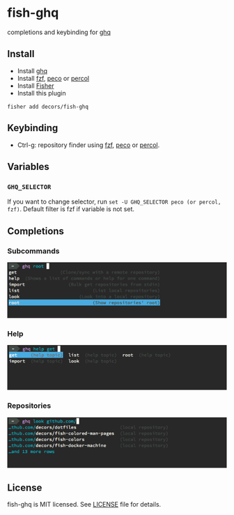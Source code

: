 # fish-ghq

completions and keybinding for [ghq]

## Install

* Install [ghq]
* Install [fzf], [peco] or [percol]
* Install [Fisher](https://github.com/jorgebucaran/fisher)
* Install this plugin
 
```fish
fisher add decors/fish-ghq
```

## Keybinding

- Ctrl-g: repository finder using [fzf], [peco] or [percol].

## Variables

### `GHQ_SELECTOR`

If you want to change selector, run `set -U GHQ_SELECTOR peco (or percol, fzf)`.
Default filter is fzf if variable is not set.

## Completions

### Subcommands
![補完1](https://raw.githubusercontent.com/decors/various/master/images/ghq-screenshot1.png)

### Help
![補完2](https://raw.githubusercontent.com/decors/various/master/images/ghq-screenshot2.png)

### Repositories
![補完3](https://raw.githubusercontent.com/decors/various/master/images/ghq-screenshot3.png)

## License

fish-ghq is MIT licensed. See [LICENSE](LICENSE) file for details.

[ghq]:https://github.com/motemen/ghq
[peco]:https://github.com/peco/peco
[fzf]:https://github.com/junegunn/fzf
[percol]:https://github.com/mooz/percol
